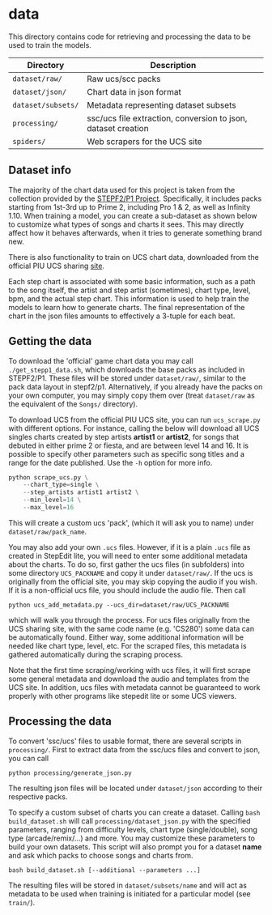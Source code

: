# data

This directory contains code for retrieving and processing the data
to be used to train the models.

| Directory          | Description                                                   |
|--------------------|---------------------------------------------------------------|
| `dataset/raw/`     | Raw ucs/scc packs                                             |
| `dataset/json/`    | Chart data in json format                                     |
| `dataset/subsets/` | Metadata representing dataset subsets                         |
| `processing/`      | ssc/ucs file extraction, conversion to json, dataset creation |
| `spiders/`         | Web scrapers for the UCS site |

## Dataset info

The majority of the chart data used for this project is taken from the collection
provided by the [STEPF2/P1 Project](https://stepf2.blogspot.com/). Specifically, it includes
packs starting from 1st-3rd up to Prime 2, including Pro 1 & 2, as well as Infinity 1.10.
When training a model, you can create a sub-dataset as shown below to customize what
types of songs and charts it sees. This may directly affect how it behaves afterwards,
when it tries to generate something brand new.

There is also functionality to train on UCS chart data, downloaded from
the official PIU UCS sharing [site](http://www.piugame.com/bbs/board.php?bo_table=ucs).

Each step chart is associated with some basic information, such as a path to the
song itself, the artist and step artist (sometimes), chart type, level, bpm,
and the actual step chart. This information is used to help train the models to
learn how to generate charts. The final representation of the chart in the json
files amounts to effectively a 3-tuple for each beat.

## Getting the data

To download the 'official' game chart data you may call `./get_stepp1_data.sh`, which
downloads the base packs as included in STEPF2/P1. These files will be stored under
`dataset/raw/`, similar to the pack data layout in stepf2/p1. Alternatively, if
you already have the packs on your own computer, you may simply copy them over
(treat `dataset/raw` as the equivalent of the `Songs/` directory).

To download UCS from the official PIU UCS site, you can run `ucs_scrape.py` with
different options. For instance, calling the below will download all UCS singles charts
created by step artists **artist1** or **artist2**, for songs that debuted in either
prime 2 or fiesta, and are between level 14 and 16. It is possible to specify
other parameters such as specific song titles and a range for the date published. Use
the `-h` option for more info.

```python
python scrape_ucs.py \
    --chart_type=single \
    --step_artists artist1 artist2 \
    --min_level=14 \
    --max_level=16
```

This will create a custom ucs 'pack', (which it will ask you to name) under
`dataset/raw/pack_name`.

You may also add your own `.ucs` files. However, if it is a plain `.ucs` file as
created in StepEdit lite, you will need to enter some additional metadata about the charts.
To do so, first gather the ucs files (in subfolders) into some directory
`UCS_PACKNAME` and copy it under `dataset/raw/`. If the ucs is originally from the
official site, you may skip copying the audio if you wish. If it is a non-official
ucs file, you should include the audio file. Then call

`python ucs_add_metadata.py --ucs_dir=dataset/raw/UCS_PACKNAME`

which will walk you through the process. For ucs files originally from the UCS
sharing site, with the same code name (e.g. 'CS280') some data can be automatically
found. Either way, some additional information will be needed like chart type,
level, etc. For the scraped files, this metadata is gathered automatically during
the scraping process.

Note that the first time scraping/working with ucs files, it will first scrape
some general metadata and download the audio and templates from the UCS site. In
addition, ucs files with metadata cannot be guaranteed to work properly with other
programs like stepedit lite or some UCS viewers.

## Processing the data

To convert 'ssc/ucs' files to usable format, there are several scripts in `processing/`.
First to extract data from the ssc/ucs files and convert to json, you can call

`python processing/generate_json.py`

The resulting json files will be located under `dataset/json` according to their
respective packs.

To specify a custom subset of charts you can create a dataset. Calling
`bash build_dataset.sh` will call `processing/dataset_json.py` with the specified
parameters, ranging from difficulty levels, chart type (single/double),
song type (arcade/remix/...) and more. You may customize these parameters to build
your own datasets. This script will also prompt you for a dataset **name** and
ask which packs to choose songs and charts from.

`bash build_dataset.sh [--additional --parameters ...]`

The resulting files will be stored in `dataset/subsets/name` and will act as metadata
to be used when training is initiated for a particular model (see `train/`).
